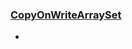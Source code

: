 ### [CopyOnWriteArraySet](http://mp.weixin.qq.com/s?__biz=MzIwMjU4MzU4MA==&mid=2247484197&idx=3&sn=ee972a00f392b95f94ab63ab60a7acae&chksm=96dd3856a1aab1407ef6f666983112f560a789903325b25ce0129d41e7bb6b2e677dda39dc48&scene=21#wechat_redirect)



+

















































































